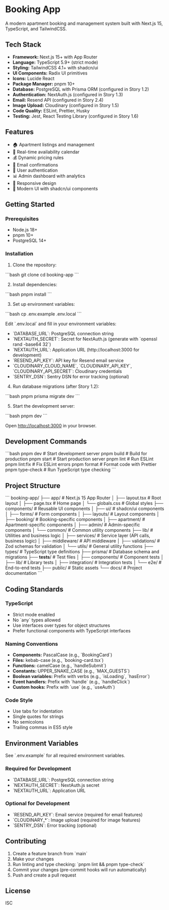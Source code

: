 # Booking App

A modern apartment booking and management system built with Next.js 15, TypeScript, and TailwindCSS.

## Tech Stack

- **Framework:** Next.js 15+ with App Router
- **Language:** TypeScript 5.9+ (strict mode)
- **Styling:** TailwindCSS 4.1+ with shadcn/ui
- **UI Components:** Radix UI primitives
- **Icons:** Lucide React
- **Package Manager:** pnpm 10+
- **Database:** PostgreSQL with Prisma ORM (configured in Story 1.2)
- **Authentication:** NextAuth.js (configured in Story 1.3)
- **Email:** Resend API (configured in Story 2.4)
- **Image Upload:** Cloudinary (configured in Story 1.5)
- **Code Quality:** ESLint, Prettier, Husky
- **Testing:** Jest, React Testing Library (configured in Story 1.6)

## Features

- 🏠 Apartment listings and management
- 📅 Real-time availability calendar
- 💰 Dynamic pricing rules
- 📧 Email confirmations
- 👤 User authentication
- 📊 Admin dashboard with analytics
- 📱 Responsive design
- 🎨 Modern UI with shadcn/ui components

## Getting Started

### Prerequisites

- Node.js 18+
- pnpm 10+
- PostgreSQL 14+

### Installation

1. Clone the repository:

\`\`\`bash
git clone <repository-url>
cd booking-app
\`\`\`

2. Install dependencies:

\`\`\`bash
pnpm install
\`\`\`

3. Set up environment variables:

\`\`\`bash
cp .env.example .env.local
\`\`\`

Edit \`.env.local\` and fill in your environment variables:

- \`DATABASE_URL\`: PostgreSQL connection string
- \`NEXTAUTH_SECRET\`: Secret for NextAuth.js (generate with \`openssl rand -base64 32\`)
- \`NEXTAUTH_URL\`: Application URL (http://localhost:3000 for development)
- \`RESEND_API_KEY\`: API key for Resend email service
- \`CLOUDINARY_CLOUD_NAME\`, \`CLOUDINARY_API_KEY\`, \`CLOUDINARY_API_SECRET\`: Cloudinary credentials
- \`SENTRY_DSN\`: Sentry DSN for error tracking (optional)

4. Run database migrations (after Story 1.2):

\`\`\`bash
pnpm prisma migrate dev
\`\`\`

5. Start the development server:

\`\`\`bash
pnpm dev
\`\`\`

Open [http://localhost:3000](http://localhost:3000) in your browser.

## Development Commands

\`\`\`bash
pnpm dev # Start development server
pnpm build # Build for production
pnpm start # Start production server
pnpm lint # Run ESLint
pnpm lint:fix # Fix ESLint errors
pnpm format # Format code with Prettier
pnpm type-check # Run TypeScript type checking
\`\`\`

## Project Structure

\`\`\`
booking-app/
├── app/ # Next.js 15 App Router
│ ├── layout.tsx # Root layout
│ ├── page.tsx # Home page
│ └── globals.css # Global styles
├── components/ # Reusable UI components
│ ├── ui/ # shadcn/ui components
│ ├── forms/ # Form components
│ ├── layouts/ # Layout components
│ ├── booking/ # Booking-specific components
│ ├── apartment/ # Apartment-specific components
│ ├── admin/ # Admin-specific components
│ └── common/ # Common utility components
├── lib/ # Utilities and business logic
│ ├── services/ # Service layer (API calls, business logic)
│ ├── middleware/ # API middleware
│ ├── validations/ # Zod schemas for validation
│ └── utils/ # General utility functions
├── types/ # TypeScript type definitions
├── prisma/ # Database schema and migrations
├── **tests**/ # Test files
│ ├── components/ # Component tests
│ ├── lib/ # Library tests
│ ├── integration/ # Integration tests
│ └── e2e/ # End-to-end tests
├── public/ # Static assets
└── docs/ # Project documentation
\`\`\`

## Coding Standards

### TypeScript

- Strict mode enabled
- No \`any\` types allowed
- Use interfaces over types for object structures
- Prefer functional components with TypeScript interfaces

### Naming Conventions

- **Components:** PascalCase (e.g., \`BookingCard\`)
- **Files:** kebab-case (e.g., \`booking-card.tsx\`)
- **Functions:** camelCase (e.g., \`handleSubmit\`)
- **Constants:** UPPER_SNAKE_CASE (e.g., \`MAX_GUESTS\`)
- **Boolean variables:** Prefix with verbs (e.g., \`isLoading\`, \`hasError\`)
- **Event handlers:** Prefix with \`handle\` (e.g., \`handleClick\`)
- **Custom hooks:** Prefix with \`use\` (e.g., \`useAuth\`)

### Code Style

- Use tabs for indentation
- Single quotes for strings
- No semicolons
- Trailing commas in ES5 style

## Environment Variables

See \`.env.example\` for all required environment variables.

### Required for Development

- \`DATABASE_URL\`: PostgreSQL connection string
- \`NEXTAUTH_SECRET\`: NextAuth.js secret
- \`NEXTAUTH_URL\`: Application URL

### Optional for Development

- \`RESEND_API_KEY\`: Email service (required for email features)
- \`CLOUDINARY\_\*\`: Image upload (required for image features)
- \`SENTRY_DSN\`: Error tracking (optional)

## Contributing

1. Create a feature branch from \`main\`
2. Make your changes
3. Run linting and type checking: \`pnpm lint && pnpm type-check\`
4. Commit your changes (pre-commit hooks will run automatically)
5. Push and create a pull request

## License

ISC
